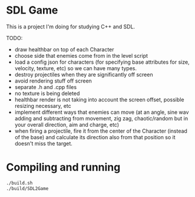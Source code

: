 # SDL Game

This is a project I'm doing for studying C++ and SDL.

TODO:
- draw healthbar on top of each Character
- choose side that enemies come from in the level script
- load a config json for characters (for specifying base attributes for size, velocity, texture, etc) so we can have many types.
- destroy projectiles when they are significantly off screen
- avoid rendering stuff off screen
- separate .h and .cpp files
- no texture is being deleted
- healthbar render is not taking into account the screen offset, possible resizing necessary, etc
- implement different ways that enemies can move (at an angle, sine wav adding and subtracting from movement, zig zag, chaotic/random but in your overall direction, aim and charge, etc)
- when firing a projectile, fire it from the center of the Character (instead of the base) and calculate its direction also from that position so it doesn't miss the target. 

# Compiling and running

```bash
./build.sh
./build/SDL2Game
```
